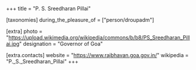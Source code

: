 +++
title = "P. S. Sreedharan Pillai"

[taxonomies]
during_the_pleasure_of = ["person/droupadm"]

[extra]
photo = "https://upload.wikimedia.org/wikipedia/commons/b/b8/PS_Sreedharan_Pillai.jpg"
designation = "Governor of Goa"

[extra.contacts]
website = "https://www.rajbhavan.goa.gov.in/"
wikipedia = "P._S._Sreedharan_Pillai"
+++